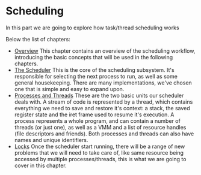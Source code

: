 # Scheduling

In this part we are going to explore how task/thread scheduling works

Below the list of chapters:

*  [Overview](01_Overview.md) This chapter contains an overview of the scheduling workflow, introducing the basic concepts that will be used in the following chapters.
*  [The Scheduler](02_Scheduler.md) This is the core of the scheduling subsystem. It's responsible for selecting the next process to run, as well as some general housekeeping. There are many implementations, we've chosen one that is simple and easy to expand upon.
* [Processes and Threads](03_Processes_And_Threads.md) These are the two basic units our scheduler deals with. A stream of code is represented by a thread, which contains everything we need to save and restore it's context: a stack, the saved register state and the iret frame used to resume it's execution. A process represents a whole program, and can contain a number of threads (or just one), as well as a VMM and a list of resource handles (file descriptors and friends). Both processes and threads can also have names and unique identifiers.
* [Locks](04_Locks.md) Once the scheduler start running, there will be a range of new problems that we will need to take care of, like same resource being accessed by multiple processes/threads, this is what we are going to cover in this chapter.

